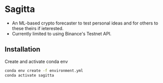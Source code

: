 # Sagitta
- An ML-based crypto forecaster to test personal ideas and for others to these theirs if ieterested.
- Currently limited to using Binance's Testnet API.

## Installation
Create and activate conda env
```bash
conda env create -f environment.yml
conda activate sagitta
```